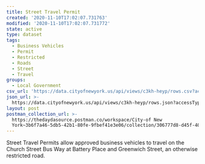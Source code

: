 ```yaml
---
title: Street Travel Permit
created: '2020-11-10T17:02:07.731763'
modified: '2020-11-10T17:02:07.731772'
state: active
type: dataset
tags:
  - Business Vehicles
  - Permit
  - Restricted
  - Roads
  - Street
  - Travel
groups:
  - Local Government
csv_url: 'https://data.cityofnewyork.us/api/views/c3kh-heyp/rows.csv?accessType=DOWNLOAD'
json_url: >-
  https://data.cityofnewyork.us/api/views/c3kh-heyp/rows.json?accessType=DOWNLOAD
layout: post
postman_collection_url: >-
  https://thedaydasource.postman.co/workspace/City-of New
  York~3b6f7a46-5db5-42b1-80fe-9fbef41e3e06/collection/306777d8-d45f-4010-86ff-c61cd802ad19
---
```

Street Travel Permits allow approved business vehicles to travel on the Church Street Bus Way at Battery Place and Greenwich Street, an otherwise restricted road.
